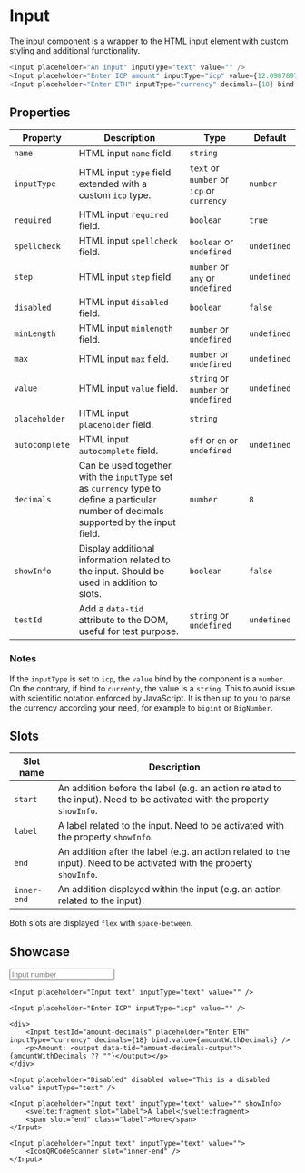 <script lang="ts">
    import Input from "$lib/components/Input.svelte";
    import IconQRCodeScanner from "$lib/icons/IconQRCodeScanner.svelte";

    let amountWithDecimals: number | undefined = undefined;
</script>

# Input

The input component is a wrapper to the HTML input element with custom styling and additional functionality.

```javascript
<Input placeholder="An input" inputType="text" value="" />
<Input placeholder="Enter ICP amount" inputType="icp" value={12.09878976} />
<Input placeholder="Enter ETH" inputType="currency" decimals={18} bind:value={myAmount} />
```

## Properties

| Property       | Description                                                                                                                              | Type                                      | Default     |
| -------------- | ---------------------------------------------------------------------------------------------------------------------------------------- | ----------------------------------------- | ----------- |
| `name`         | HTML input `name` field.                                                                                                                 | `string`                                  |             |
| `inputType`    | HTML input `type` field extended with a custom `icp` type.                                                                               | `text` or `number` or `icp` or `currency` | `number`    |
| `required`     | HTML input `required` field.                                                                                                             | `boolean`                                 | `true`      |
| `spellcheck`   | HTML input `spellcheck` field.                                                                                                           | `boolean` or `undefined`                  | `undefined` |
| `step`         | HTML input `step` field.                                                                                                                 | `number` or `any` or `undefined`          | `undefined` |
| `disabled`     | HTML input `disabled` field.                                                                                                             | `boolean`                                 | `false`     |
| `minLength`    | HTML input `minlength` field.                                                                                                            | `number` or `undefined`                   | `undefined` |
| `max`          | HTML input `max` field.                                                                                                                  | `number` or `undefined`                   | `undefined` |
| `value`        | HTML input `value` field.                                                                                                                | `string` or `number` or `undefined`       | `undefined` |
| `placeholder`  | HTML input `placeholder` field.                                                                                                          | `string`                                  |             |
| `autocomplete` | HTML input `autocomplete` field.                                                                                                         | `off` or `on` or `undefined`              | `undefined` |
| `decimals`     | Can be used together with the `inputType` set as `currency` type to define a particular number of decimals supported by the input field. | `number`                                  | `8`         |
| `showInfo`     | Display additional information related to the input. Should be used in addition to slots.                                                | `boolean`                                 | `false`     |
| `testId`       | Add a `data-tid` attribute to the DOM, useful for test purpose.                                                                          | `string` or `undefined`                   | `undefined` |

### Notes

If the `inputType` is set to `icp`, the `value` bind by the component is a `number`. On the contrary, if bind to `currenty`, the value is a `string`. This to avoid issue with scientific notation enforced by JavaScript. It is then up to you to parse the currency according your need, for example to `bigint` or `BigNumber`.

## Slots

| Slot name   | Description                                                                                                            |
| ----------- | ---------------------------------------------------------------------------------------------------------------------- |
| `start`     | An addition before the label (e.g. an action related to the input). Need to be activated with the property `showInfo`. |
| `label`     | A label related to the input. Need to be activated with the property `showInfo`.                                       |
| `end`       | An addition after the label (e.g. an action related to the input). Need to be activated with the property `showInfo`.  |
| `inner-end` | An addition displayed within the input (e.g. an action related to the input).                                          |

Both slots are displayed `flex` with `space-between`.

## Showcase

<div class="card-grid">
    <Input placeholder="Input number" />

    <Input placeholder="Input text" inputType="text" value="" />

    <Input placeholder="Enter ICP" inputType="icp" value="" />

    <div>
        <Input testId="amount-decimals" placeholder="Enter ETH" inputType="currency" decimals={18} bind:value={amountWithDecimals} />
        <p>Amount: <output data-tid="amount-decimals-output">{amountWithDecimals ?? ""}</output></p>
    </div>

    <Input placeholder="Disabled" disabled value="This is a disabled value" inputType="text" />

    <Input placeholder="Input text" inputType="text" value="" showInfo>
        <svelte:fragment slot="label">A label</svelte:fragment>
        <span slot="end" class="label">More</span>
    </Input>

    <Input placeholder="Input text" inputType="text" value="">
        <IconQRCodeScanner slot="inner-end" />
    </Input>

</div>
